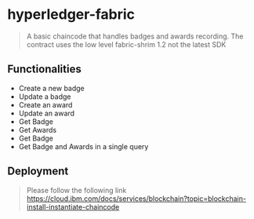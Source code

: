 # hyperledger-fabric
> A basic chaincode that handles badges and awards recording.
> The contract uses the low level fabric-shrim 1.2 not the latest SDK
## Functionalities
- Create a new badge
- Update a badge
- Create an award
- Update an award
- Get Badge
- Get Awards
- Get Badge
- Get Badge and Awards in a single query

## Deployment
> Please follow the following link https://cloud.ibm.com/docs/services/blockchain?topic=blockchain-install-instantiate-chaincode
